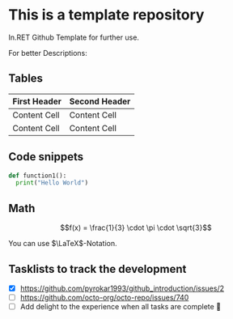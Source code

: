 # This is a template repository
In.RET Github Template for further use.

For better Descriptions:

## Tables

| First Header  | Second Header |
| ------------- | ------------- |
| Content Cell  | Content Cell  |
| Content Cell  | Content Cell  |

## Code snippets
```python
def function1():
  print("Hello World")
```

## Math
```math
f(x) = \frac{1}{3} \cdot \pi \cdot \sqrt{3}
```
You can use $\LaTeX$-Notation.

## Tasklists to track the development
- [x] https://github.com/pyrokar1993/github_introduction/issues/2
- [ ] https://github.com/octo-org/octo-repo/issues/740
- [ ] Add delight to the experience when all tasks are complete :tada:
